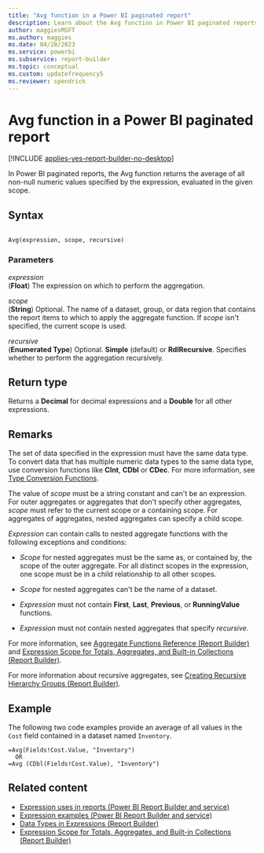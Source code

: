 ```yaml
---
title: "Avg function in a Power BI paginated report"
description: Learn about the Avg function in Power BI paginated reports. It returns the average of all non-null numeric values specified by the expression in Report Builder.
author: maggiesMSFT
ms.author: maggies
ms.date: 04/28/2023
ms.service: powerbi
ms.subservice: report-builder
ms.topic: conceptual
ms.custom: updatefrequency5
ms.reviewer: spendrick
---
```

# Avg function in a Power BI paginated report

[!INCLUDE [applies-yes-report-builder-no-desktop](../../includes/applies-yes-report-builder-no-desktop.md)]

In Power BI paginated reports, the Avg function returns the average of all non-null numeric values specified by the expression, evaluated in the given scope.  
  
## Syntax  
  
```  
  
Avg(expression, scope, recursive)  
```  
  
### Parameters  
 *expression*  
 (**Float**) The expression on which to perform the aggregation.  
  
 *scope*  
 (**String**) Optional. The name of a dataset, group, or data region that contains the report items to which to apply the aggregate function. If *scope* isn't specified, the current scope is used.  
  
 *recursive*  
 (**Enumerated Type**) Optional. **Simple** (default) or **RdlRecursive**. Specifies whether to perform the aggregation recursively.  
  
## Return type  
 Returns a **Decimal** for decimal expressions and a **Double** for all other expressions.  
  
## Remarks  
 The set of data specified in the expression must have the same data type. To convert data that has multiple numeric data types to the same data type, use conversion functions like **CInt**, **CDbl** or **CDec**. For more information, see [Type Conversion Functions](/dotnet/visual-basic/language-reference/functions/type-conversion-functions).  
  
 The value of *scope* must be a string constant and can't be an expression. For outer aggregates or aggregates that don't specify other aggregates, *scope* must refer to the current scope or a containing scope. For aggregates of aggregates, nested aggregates can specify a child scope.  
  
 *Expression* can contain calls to nested aggregate functions with the following exceptions and conditions:  
  
-   *Scope* for nested aggregates must be the same as, or contained by, the scope of the outer aggregate. For all distinct scopes in the expression, one scope must be in a child relationship to all other scopes.  
  
-   *Scope* for nested aggregates can't be the name of a dataset.  
  
-   *Expression* must not contain **First**, **Last**, **Previous**, or **RunningValue** functions.  
  
-   *Expression* must not contain nested aggregates that specify *recursive*.  
  
 For more information, see [Aggregate Functions Reference &#40;Report Builder)](/sql/reporting-services/report-design/report-builder-functions-aggregate-functions-reference) and [Expression Scope for Totals, Aggregates, and Built-in Collections &#40;Report Builder)](/sql/reporting-services/report-design/expression-scope-for-totals-aggregates-and-built-in-collections).  
  
 For more information about recursive aggregates, see [Creating Recursive Hierarchy Groups &#40;Report Builder)](/sql/reporting-services/report-design/creating-recursive-hierarchy-groups-report-builder-and-ssrs).  
  
## Example  
 The following two code examples provide an average of all values in the `Cost` field contained in a dataset named `Inventory`.  
  
```  
=Avg(Fields!Cost.Value, "Inventory")   
  OR    
=Avg (CDbl(Fields!Cost.Value), "Inventory")  
```  
  
## Related content

- [Expression uses in reports (Power BI Report Builder and service)](../expressions/expression-uses-reports-report-builder.md)   
- [Expression examples (Power BI Report Builder and service)](../expressions/report-builder-expression-examples.md)   
- [Data Types in Expressions &#40;Report Builder)](/sql/reporting-services/report-design/data-types-in-expressions-report-builder-and-ssrs)   
- [Expression Scope for Totals, Aggregates, and Built-in Collections &#40;Report Builder)](/sql/reporting-services/report-design/expression-scope-for-totals-aggregates-and-built-in-collections)  
  
